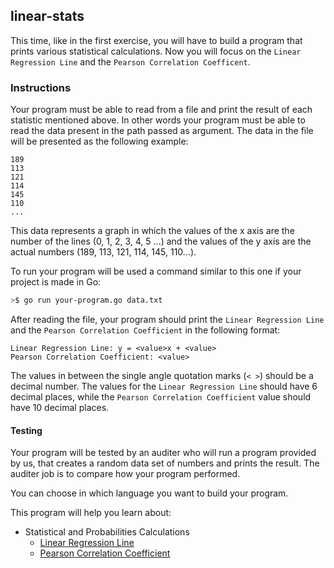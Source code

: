 ## linear-stats

This time, like in the first exercise, you will have to build a program that prints various statistical calculations. Now you will focus on the `Linear Regression Line` and the `Pearson Correlation Coefficent`.

### Instructions

Your program must be able to read from a file and print the result of each statistic mentioned above. In other words your program must be able to read the data present in the path passed as argument. The data in the file will be presented as the following example:

```console
189
113
121
114
145
110
...
```

This data represents a graph in which the values of the x axis are the number of the lines (0, 1, 2, 3, 4, 5 ...) and the values of the y axis are the actual numbers (189, 113, 121, 114, 145, 110...).

To run your program will be used a command similar to this one if your project is made in Go:

```sh
>$ go run your-program.go data.txt
```

After reading the file, your program should print the `Linear Regression Line` and the `Pearson Correlation Coefficient` in the following format:

```console
Linear Regression Line: y = <value>x + <value>
Pearson Correlation Coefficient: <value>
```

The values in between the single angle quotation marks (`< >`) should be a decimal number. The values for the `Linear Regression Line` should have 6 decimal places, while the `Pearson Correlation Coefficient` value should have 10 decimal places.

#### Testing

Your program will be tested by an auditer who will run a program provided by us, that creates a random data set of numbers and prints the result. The auditer job is to compare how your program performed.

You can choose in which language you want to build your program.

This program will help you learn about:

- Statistical and Probabilities Calculations
  - [Linear Regression Line](https://en.wikipedia.org/wiki/Linear_regression)
  - [Pearson Correlation Coefficient](https://en.wikipedia.org/wiki/Pearson_correlation_coefficient)
